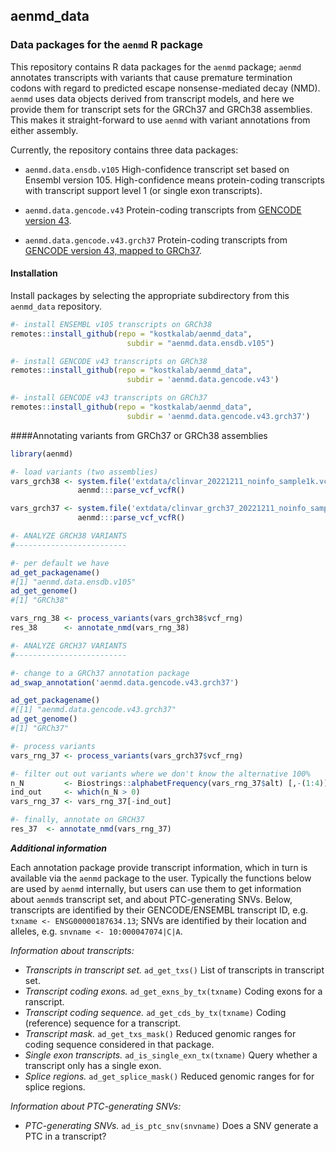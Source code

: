 ## aenmd_data

### Data packages for the `aenmd` R package

This repository contains R data packages for the `aenmd` package; `aenmd` annotates transcripts with variants that cause premature termination codons with regard to predicted escape nonsense-mediated decay (NMD). `aenmd` uses data objects derived from transcript models, and here we provide them for transcript sets for the GRCh37 and GRCh38 assemblies. This makes it straight-forward to use `aenmd` with variant annotations from either assembly.

Currently, the repository contains three data packages:

- `aenmd.data.ensdb.v105` High-confidence transcript set based on Ensembl version 105. High-confidence means protein-coding transcripts with transcript support level 1 (or single exon transcripts).

- `aenmd.data.gencode.v43` Protein-coding transcripts from [GENCODE version 43](https://www.gencodegenes.org/human/release_43.html).

- `aenmd.data.gencode.v43.grch37` Protein-coding transcripts from [GENCODE version 43, mapped to GRCh37](https://www.gencodegenes.org/human/release_43lift37.html).

#### Installation

Install packages by selecting the appropriate subdirectory from this `aenmd_data` repository.

```R
#- install ENSEMBL v105 transcripts on GRCh38
remotes::install_github(repo = "kostkalab/aenmd_data",
                          subdir = "aenmd.data.ensdb.v105")

#- install GENCODE v43 transcripts on GRCh38
remotes::install_github(repo = "kostkalab/aenmd_data",
                          subdir = 'aenmd.data.gencode.v43')

#- install GENCODE v43 transcripts on GRCh37
remotes::install_github(repo = "kostkalab/aenmd_data",
                          subdir = 'aenmd.data.gencode.v43.grch37')

```

####Annotating variants from GRCh37 or GRCh38 assemblies

```R
library(aenmd)

#- load variants (two assemblies)
vars_grch38 <- system.file('extdata/clinvar_20221211_noinfo_sample1k.vcf.gz', package = 'aenmd') |> 
               aenmd:::parse_vcf_vcfR()

vars_grch37 <- system.file('extdata/clinvar_grch37_20221211_noinfo_sample1k.vcf.gz', package = 'aenmd') |> 
               aenmd:::parse_vcf_vcfR()

#- ANALYZE GRCH38 VARIANTS
#-------------------------

#- per default we have
ad_get_packagename()
#[1] "aenmd.data.ensdb.v105"
ad_get_genome()
#[1] "GRCh38"

vars_rng_38 <- process_variants(vars_grch38$vcf_rng)
res_38      <- annotate_nmd(vars_rng_38)

#- ANALYZE GRCH37 VARIANTS
#-------------------------

#- change to a GRCh37 annotation package
ad_swap_annotation('aenmd.data.gencode.v43.grch37')

ad_get_packagename()
#[[1] "aenmd.data.gencode.v43.grch37"
ad_get_genome()
#[1] "GRCh37"

#- process variants
vars_rng_37 <- process_variants(vars_grch37$vcf_rng)

#- filter out out variants where we don't know the alternative 100%
n_N         <- Biostrings::alphabetFrequency(vars_rng_37$alt) [,-(1:4)] |> rowSums()
ind_out     <- which(n_N > 0)
vars_rng_37 <- vars_rng_37[-ind_out]

#- finally, annotate on GRCH37
res_37  <- annotate_nmd(vars_rng_37)

```

***Additional information***

Each annotation package provide transcript information, which in turn is available via the `aenmd` package to the user. Typically the functions below are used by `aenmd` internally, but users can use them to get information about `aenmd`s transcript set, and about PTC-generating SNVs. 
Below, transcripts  are identified by their GENCODE/ENSEMBL transcript ID, e.g. `txname <- ENSG00000187634.13`; SNVs are identified by their location and alleles, e.g. `snvname <- 10:000047074|C|A`. 

*Information about transcripts:*

* *Transcripts in transcript set.* `ad_get_txs()` List of transcripts in transcript set.
* *Transcript coding exons.* `ad_get_exns_by_tx(txname)` Coding exons for a ranscript.
* *Transcript coding sequence.* `ad_get_cds_by_tx(txname)` Coding (reference) sequence for a transcript. 
* *Transcript mask.* `ad_get_txs_mask()` Reduced genomic ranges for coding sequence considered in that package.
* *Single exon transcripts.* `ad_is_single_exn_tx(txname)` Query whether a transcript only has a single exon.
* *Splice regions.* `ad_get_splice_mask()` Reduced genomic ranges for for splice regions.

*Information about PTC-generating SNVs:*

* *PTC-generating SNVs.* `ad_is_ptc_snv(snvname)` Does a SNV generate a PTC in a transcript? 




